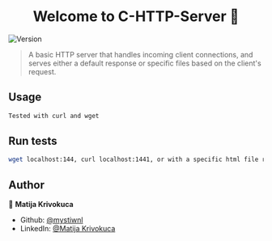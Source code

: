 <h1 align="center">Welcome to C-HTTP-Server 👋</h1>
<p>
  <img alt="Version" src="https://img.shields.io/badge/version-0.1-blue.svg?cacheSeconds=2592000" />
</p>

> A basic HTTP server that handles incoming client connections, and serves either a default response or specific files based on the client's request.

## Usage

```sh
Tested with curl and wget
```

## Run tests

```sh
wget localhost:144, curl localhost:1441, or with a specific html file request, it also handles a not found 404 response
```

## Author

👤 **Matija Krivokuca**

* Github: [@mystiwnl](https://github.com/mystiwnl)
* LinkedIn: [@Matija Krivokuca](https://linkedin.com/in/matija-krivokuca-16287829a/)


